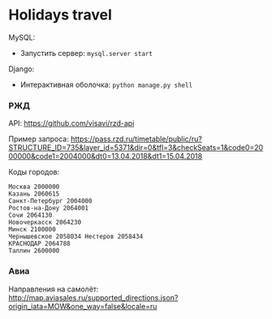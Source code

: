 # Holidays travel


MySQL:
* Запустить сервер: `mysql.server start`

Django:
* Интерактивная оболочка: `python manage.py shell`



### РЖД
API: https://github.com/visavi/rzd-api

Пример запроса: https://pass.rzd.ru/timetable/public/ru?STRUCTURE_ID=735&layer_id=5371&dir=0&tfl=3&checkSeats=1&code0=2000000&code1=2004000&dt0=13.04.2018&dt1=15.04.2018

Коды городов:
```
Москва 2000000
Казань 2060615
Санкт-Петербург 2004000
Ростов-на-Дону 2064001
Сочи 2064130
Новочеркасск 2064230
Минск 2100000
Чернышевское 2058034 Нестеров 2058434
КРАСНОДАР 2064788
Таллин 2600000
```



### Авиа
Направления на самолёт: http://map.aviasales.ru/supported_directions.json?origin_iata=MOW&one_way=false&locale=ru
